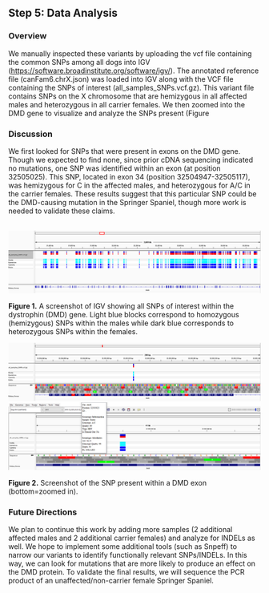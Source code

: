 ## Step 5: Data Analysis

### Overview
We manually inspected these variants by uploading the vcf file containing the common SNPs among all dogs into IGV (https://software.broadinstitute.org/software/igv/). The annotated reference file (canFam6.chrX.json) was loaded into IGV along with the VCF file containing the SNPs of interest (all_samples_SNPs.vcf.gz). This variant file contains SNPs on the X chromosome that are hemizygous in all affected males and heterozygous in all carrier females. We then zoomed into the DMD gene to visualize and analyze the SNPs present (Figure 

### Discussion
We first looked for SNPs that were present in exons on the DMD gene. Though we expected to find none, since prior cDNA sequencing indicated no mutations, one SNP was identified within an exon (at position 32505025). This SNP, located in exon 34 (position 32504947-32505117), was hemizygous for C in the affected males, and heterozygous for A/C in the carrier females. These results suggest that this particular SNP could be the DMD-causing mutation in the Springer Spaniel, though more work is needed to validate these claims.  
<br>

<img src="analysis/0_figures/5_SNPs_DMD.png"  alt="SNPs in DMD Gene">  

__Figure 1.__ A screenshot of IGV showing all SNPs of interest within the dystrophin (DMD) gene. Light blue blocks correspond to homozygous (hemizygous) SNPs within the males while dark blue corresponds to heterozygous SNPs within the females.

<img src="analysis/0_figures/exon_mx.png"  alt="Exon SNP">
<img src="analysis/0_figures/exon_mx_zoom.png" >

__Figure 2.__ Screenshot of the SNP present within a DMD exon (bottom=zoomed in). 
 
### Future Directions  
We plan to continue this work by adding more samples (2 additional affected males and 2 additional carrier females) and analyze for INDELs as well. We hope to implement some additional tools (such as Snpeff) to narrow our variants to identify functionally relevant SNPs/INDELs. In this way, we can look for mutations that are more likely to produce an effect on the DMD protein. To validate the final results, we will sequence the PCR product of an unaffected/non-carrier female Springer Spaniel. 
